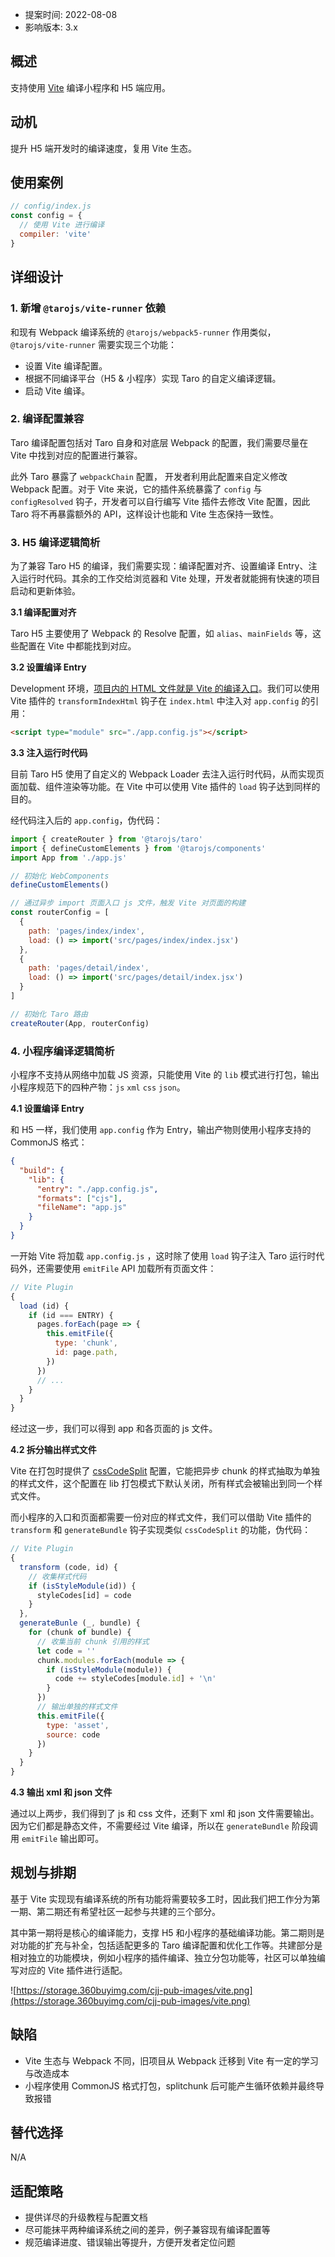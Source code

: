 - 提案时间: 2022-08-08
- 影响版本: 3.x

## 概述

支持使用 [Vite](https://vitejs.dev/) 编译小程序和 H5 端应用。

## 动机

提升 H5 端开发时的编译速度，复用 Vite 生态。

## 使用案例

```jsx
// config/index.js
const config = {
  // 使用 Vite 进行编译
  compiler: 'vite'
}
```

## 详细设计

### 1. 新增 `@tarojs/vite-runner` 依赖

和现有 Webpack 编译系统的 `@tarojs/webpack5-runner` 作用类似， `@tarojs/vite-runner` 需要实现三个功能：

- 设置 Vite 编译配置。
- 根据不同编译平台（H5 & 小程序）实现 Taro 的自定义编译逻辑。
- 启动 Vite 编译。

### 2. 编译配置兼容

Taro 编译配置包括对 Taro 自身和对底层 Webpack 的配置，我们需要尽量在 Vite 中找到对应的配置进行兼容。

此外 Taro 暴露了 `webpackChain` 配置， 开发者利用此配置来自定义修改 Webpack 配置。对于 Vite 来说，它的插件系统暴露了 `config` 与 `configResolved`  钩子，开发者可以自行编写 Vite 插件去修改 Vite 配置，因此 Taro 将不再暴露额外的 API，这样设计也能和 Vite 生态保持一致性。

### 3. H5 编译逻辑简析

为了兼容 Taro H5 的编译，我们需要实现：编译配置对齐、设置编译 Entry、注入运行时代码。其余的工作交给浏览器和 Vite 处理，开发者就能拥有快速的项目启动和更新体验。

**3.1 编译配置对齐**

Taro H5 主要使用了 Webpack 的 Resolve 配置，如 `alias`、`mainFields` 等，这些配置在 Vite 中都能找到对应。

**3.2 设置编译 Entry**

Development 环境，[项目内的 HTML 文件就是 Vite 的编译入口](https://vitejs.dev/guide/#index-html-and-project-root)。我们可以使用 Vite 插件的  `transformIndexHtml` 钩子在 `index.html` 中注入对 `app.config` 的引用：

```html
<script type="module" src="./app.config.js"></script>
```

**3.3 注入运行时代码**

目前 Taro H5 使用了自定义的 Webpack Loader 去注入运行时代码，从而实现页面加载、组件渲染等功能。在 Vite 中可以使用 Vite 插件的 `load` 钩子达到同样的目的。

经代码注入后的 `app.config`，伪代码：

```jsx
import { createRouter } from '@tarojs/taro'
import { defineCustomElements } from '@tarojs/components'
import App from './app.js'

// 初始化 WebComponents
defineCustomElements()

// 通过异步 import 页面入口 js 文件，触发 Vite 对页面的构建
const routerConfig = [
  {
    path: 'pages/index/index',
    load: () => import('src/pages/index/index.jsx')
  },
  {
    path: 'pages/detail/index',
    load: () => import('src/pages/detail/index.jsx')
  }
]

// 初始化 Taro 路由
createRouter(App, routerConfig)
```

### 4. 小程序编译逻辑简析

小程序不支持从网络中加载 JS 资源，只能使用 Vite 的 `lib` 模式进行打包，输出小程序规范下的四种产物：`js` `xml` `css` `json`。

**4.1 设置编译 Entry**

和 H5 一样，我们使用 `app.config` 作为 Entry，输出产物则使用小程序支持的 CommonJS 格式：

```json
{
  "build": {
    "lib": {
      "entry": "./app.config.js",
      "formats": ["cjs"],
      "fileName": "app.js"
    }
  }
}
```

一开始 Vite 将加载 `app.config.js` ，这时除了使用 `load` 钩子注入 Taro 运行时代码外，还需要使用 `emitFile` API 加载所有页面文件：

```jsx
// Vite Plugin
{
  load (id) {
    if (id === ENTRY) {
      pages.forEach(page => {
        this.emitFile({
          type: 'chunk',
          id: page.path,
        })
      })
      // ...
    }
  }
}
```

经过这一步，我们可以得到 app 和各页面的 js 文件。

**4.2 拆分输出样式文件**

Vite 在打包时提供了 [cssCodeSplit](https://vitejs.dev/config/build-options.html#build-csscodesplit) 配置，它能把异步 chunk 的样式抽取为单独的样式文件，这个配置在 lib 打包模式下默认关闭，所有样式会被输出到同一个样式文件。

而小程序的入口和页面都需要一份对应的样式文件，我们可以借助 Vite 插件的 `transform` 和 `generateBundle` 钩子实现类似 `cssCodeSplit` 的功能，伪代码：

```jsx
// Vite Plugin
{
  transform (code, id) {
    // 收集样式代码
    if (isStyleModule(id)) {
      styleCodes[id] = code
    }
  },
  generateBunle (_, bundle) {
    for (chunk of bundle) {
      // 收集当前 chunk 引用的样式
      let code = ''
      chunk.modules.forEach(module => {
        if (isStyleModule(module)) {
          code += styleCodes[module.id] + '\n'
        }
      })
      // 输出单独的样式文件
      this.emitFile({
        type: 'asset',
        source: code
      })
    }
  }
}
```

**4.3 输出 xml 和 json 文件**

通过以上两步，我们得到了 js 和 css 文件，还剩下 xml 和 json 文件需要输出。因为它们都是静态文件，不需要经过 Vite 编译，所以在 `generateBundle` 阶段调用 `emitFile` 输出即可。

## 规划与排期

基于 Vite 实现现有编译系统的所有功能将需要较多工时，因此我们把工作分为第一期、第二期还有希望社区一起参与共建的三个部分。

其中第一期将是核心的编译能力，支撑 H5 和小程序的基础编译功能。第二期则是对功能的扩充与补全，包括适配更多的 Taro 编译配置和优化工作等。共建部分是相对独立的功能模块，例如小程序的插件编译、独立分包功能等，社区可以单独编写对应的 Vite 插件进行适配。

![https://storage.360buyimg.com/cjj-pub-images/vite.png](https://storage.360buyimg.com/cjj-pub-images/vite.png)

## 缺陷

- Vite 生态与 Webpack 不同，旧项目从 Webpack 迁移到 Vite 有一定的学习与改造成本
- 小程序使用 CommonJS 格式打包，splitchunk 后可能产生循环依赖并最终导致报错

## 替代选择

N/A

## 适配策略

- 提供详尽的升级教程与配置文档
- 尽可能抹平两种编译系统之间的差异，例子兼容现有编译配置等
- 规范编译进度、错误输出等提升，方便开发者定位问题
